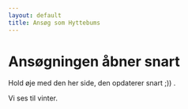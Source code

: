 ```yaml
---
layout: default
title: Ansøg som Hyttebums
---
```

<h1> Ansøgningen åbner snart</h1>

<p>Hold øje med den her side, den opdaterer snart ;)) .</p>
<p>Vi ses til vinter.</p>
<br />


